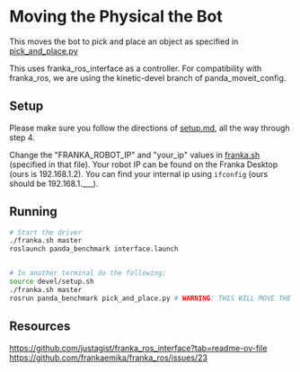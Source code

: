 # Moving the Physical the Bot

This moves the bot to pick and place an object as specified in [pick_and_place.py](src/panda_benchmark/scripts/pick_and_place.py)

This uses franka_ros_interface as a controller. For compatibility with franka_ros, we are using the kinetic-devel branch of panda_moveit_config. 

## Setup
Please make sure you follow the directions of [setup.md](/doc/setup.md), all the way through step 4.


Change the "FRANKA_ROBOT_IP" and "your_ip"  values in [franka.sh](/franka.sh) (specified in that file). Your robot IP can be found on the Franka Desktop (ours is 192.168.1.2). You can find your internal ip using `ifconfig` (ours should be 192.168.1.___). 

## Running

```bash
# Start the driver
./franka.sh master
roslaunch panda_benchmark interface.launch 


# In another terminal do the following:
source devel/setup.sh
./franka.sh master
rosrun panda_benchmark pick_and_place.py # WARNING: THIS WILL MOVE THE BOT!
```


## Resources
https://github.com/justagist/franka_ros_interface?tab=readme-ov-file
https://github.com/frankaemika/franka_ros/issues/23